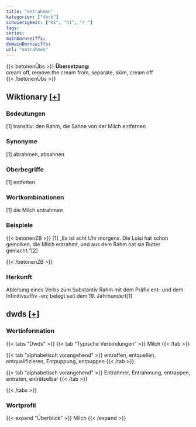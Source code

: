 ```yaml
---
title: "entrahmen"
kategorien: ["Verb"]
schwierigkeit: ["k1", "h1", "r_"]
tags:
series:
mainDornseiffs:
domainDornseiffs:
url: "entrahmen"
---
```


{{< betonenÜbs >}}
**Übersetzung:**  
cream off, remove the cream from, separate, skim, cream  off  
{{< /betonenÜbs >}}

## Wiktionary [[+](https://de.wiktionary.org/wiki/entrahmen)]

### Bedeutungen
[1] transitiv: den Rahm, die Sahne von der Milch entfernen  

### Synonyme
[1] abrahmen, absahnen  

### Oberbegriffe
[1] entfetten  

### Wortkombinationen
[1] die Milch entrahmen  

### Beispiele
{{< betonenZB >}}
[1] „Es ist acht Uhr morgens. Die Loisi hat schon gemolken, die Milch entrahmt, und aus dem Rahm hat sie Butter gemacht.“[2]  

{{< /betonenZB >}}
### Herkunft
Ableitung eines Verbs zum Substantiv Rahm mit dem Präfix ent- und dem Infinitivsuffiv -en; belegt seit dem 19. Jahrhundert[1]  



## dwds [[+](https://www.dwds.de/wb/entrahmen)]

### Wortinformation
{{< tabs "Dwds" >}}
{{< tab "Typische Verbindungen" >}}
Milch
{{< /tab >}}

{{< tab "alphabetisch vorangehend" >}}
entraffen, entquellen, entqualifizieren, Entpuppung, entpuppen
{{< /tab >}}

{{< tab "alphabetisch vorangehend" >}}
Entrahmer, Entrahmung, entrappen, entraten, enträtselbar
{{< /tab >}}

{{< /tabs >}}

### Wortprofil
{{< expand "Überblick" >}} Milch {{< /expand >}}

